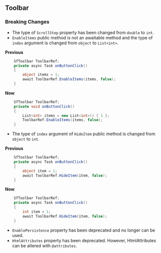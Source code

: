 ##  Toolbar

###    Breaking Changes

- The type of `ScrollStep` property has been changed from `double` to `int`.
- `EnableItems` public method is not an awaitable method and the type of `index` argument is changed from `object` to `List<int>`.

**Previous**

```csharp
    SfToolbar ToolbarRef;
    private async Task onButtonClick()
    {
        object items = 1;
        await ToolbarRef.EnableItems(items, false);
    }
```

**Now**
```csharp
    SfToolbar ToolbarRef;
    private void onButtonClick()
    {
        List<int> items = new List<int>() { 1 };
        ToolbarRef.EnableItems(items, false);
    }
```

- The type of `index` argument of `HideItem` public method is changed from `object` to `int`.

**Previous**

```csharp
    SfToolbar ToolbarRef;
    private async Task onButtonClick()
    {
        object item = 1;
        await ToolbarRef.HideItem(item, false);
    }
```

**Now**
```csharp
    SfToolbar ToolbarRef;
    private async Task onButtonClick()
    {
        int item = 1;
        await ToolbarRef.HideItem(item, false);
    }
```

- `EnablePersistence` property has been deprecated and no longer can be used.
- `HtmlAttributes` property has been deprecated. However, HtmlAttributes can be altered with `@attributes`.
